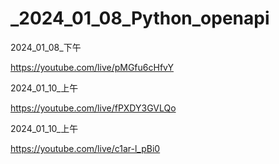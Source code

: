 # _2024_01_08_Python_openapi


2024_01_08_下午

https://youtube.com/live/pMGfu6cHfvY

2024_01_10_上午

https://youtube.com/live/fPXDY3GVLQo

2024_01_10_上午

https://youtube.com/live/c1ar-l_pBi0



